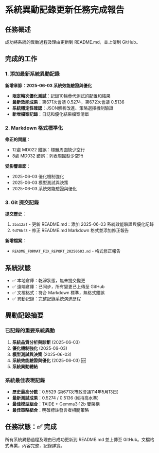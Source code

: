 # 系統異動記錄更新任務完成報告

## 任務概述

成功將系統的異動過程及理由更新到 README.md，並上傳到 GitHub。

## 完成的工作

### 1. 添加最新系統異動記錄

**新增章節：2025-06-03 系統效能驗證與優化**

- **限定輪次優化測試**：記錄10輪疊代測試的配置和結果
- **最新效能成果**：第671次會議 0.5274，第672次會議 0.5136
- **系統穩定性確認**：JSON解析改進、策略選擇機制驗證
- **新增檔案記錄**：日誌和優化結果檔案清單

### 2. Markdown 格式標準化

**修正的問題**：
- 12處 MD022 錯誤：標題周圍缺少空行
- 8處 MD032 錯誤：列表周圍缺少空行

**受影響章節**：
- 2025-06-03 優化機制強化
- 2025-06-03 模型測試與決策
- 2025-06-03 系統效能驗證與優化

### 3. Git 提交記錄

**提交歷史**：
1. `2ba12af` - 更新 README.md：添加 2025-06-03 系統效能驗證與優化記錄
2. `9d76bf3` - 修正 README.md Markdown 格式並添加修正報告

**新增檔案**：
- `README_FORMAT_FIX_REPORT_20250603.md` - 格式修正報告

## 系統狀態

- ✅ 本地倉庫：乾淨狀態，無未提交變更
- ✅ 遠端倉庫：已同步，所有變更已上傳至 GitHub
- ✅ 文檔格式：符合 Markdown 標準，無格式錯誤
- ✅ 異動記錄：完整記錄系統演進歷程

## 異動記錄摘要

### 已記錄的重要系統異動

1. **系統品質分析與診斷** (2025-06-03)
2. **優化機制強化** (2025-06-03)
3. **模型測試與決策** (2025-06-03)
4. **系統效能驗證與優化** (2025-06-03) 🆕
5. **系統異動總結**

### 系統最佳表現記錄

- **歷史最高分數**：0.5529 (第671次市政會議114年5月13日)
- **最新測試成果**：0.5274 / 0.5136 (維持高水準)
- **最佳模型組合**：TAIDE + Gemma3:12b 雙架構
- **最佳策略組合**：明確標註發言者相關策略

## 任務狀態：✅ 完成

所有系統異動過程及理由已成功更新到 README.md 並上傳至 GitHub。文檔格式專業，內容完整，記錄詳實。
